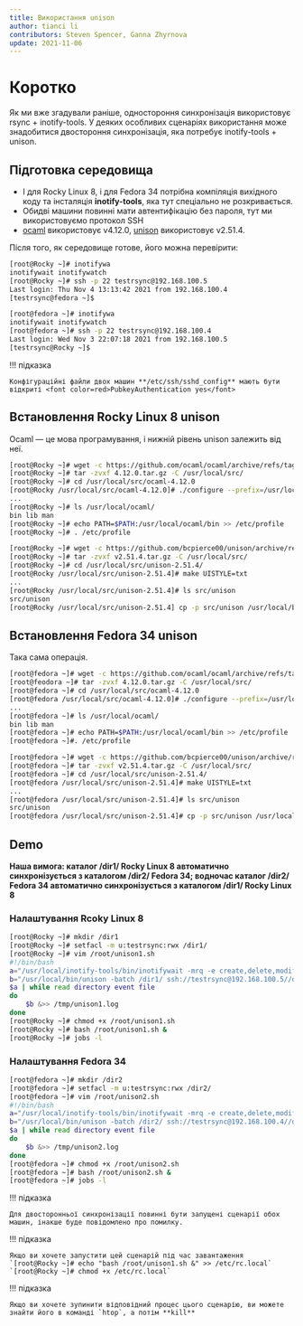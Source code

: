 ```yaml
---
title: Використання unison
author: tianci li
contributors: Steven Spencer, Ganna Zhyrnova
update: 2021-11-06
---
```


# Коротко

Як ми вже згадували раніше, одностороння синхронізація використовує rsync + inotify-tools. У деяких особливих сценаріях використання може знадобитися двостороння синхронізація, яка потребує inotify-tools + unison.

## Підготовка середовища

* І для Rocky Linux 8, і для Fedora 34 потрібна компіляція вихідного коду та інсталяція **inotify-tools**, яка тут спеціально не розкривається.
* Обидві машини повинні мати автентифікацію без пароля, тут ми використовуємо протокол SSH
* [ocaml](https://github.com/ocaml/ocaml/) використовує v4.12.0, [unison](https://github.com/bcpierce00/unison/) використовує v2.51.4.

Після того, як середовище готове, його можна перевірити:

```bash
[root@Rocky ~]# inotifywa
inotifywait inotifywatch
[root@Rocky ~]# ssh -p 22 testrsync@192.168.100.5
Last login: Thu Nov 4 13:13:42 2021 from 192.168.100.4
[testrsync@fedora ~]$
```

```bash
[root@fedora ~]# inotifywa
inotifywait inotifywatch
[root@fedora ~]# ssh -p 22 testrsync@192.168.100.4
Last login: Wed Nov 3 22:07:18 2021 from 192.168.100.5
[testrsync@Rocky ~]$
```

!!! підказка

    Конфігураційні файли двох машин **/etc/ssh/sshd_config** мають бути відкриті <font color=red>PubkeyAuthentication yes</font>

## Встановлення Rocky Linux 8 unison

Ocaml — це мова програмування, і нижній рівень unison залежить від неї.

```bash
[root@Rocky ~]# wget -c https://github.com/ocaml/ocaml/archive/refs/tags/4.12.0.tar.gz
[root@Rocky ~]# tar -zvxf 4.12.0.tar.gz -C /usr/local/src/
[root@Rocky ~]# cd /usr/local/src/ocaml-4.12.0
[root@Rocky /usr/local/src/ocaml-4.12.0]# ./configure --prefix=/usr/local/ocaml && make world opt && make install
...
[root@Rocky ~]# ls /usr/local/ocaml/
bin lib man
[root@Rocky ~]# echo PATH=$PATH:/usr/local/ocaml/bin >> /etc/profile
[root@Rocky ~]# . /etc/profile
```

```bash
[root@Rocky ~]# wget -c https://github.com/bcpierce00/unison/archive/refs/tags/v2.51.4.tar.gz
[root@Rocky ~]# tar -zvxf v2.51.4.tar.gz -C /usr/local/src/
[root@Rocky ~]# cd /usr/local/src/unison-2.51.4/
[root@Rocky /usr/local/src/unison-2.51.4]# make UISTYLE=txt
...
[root@Rocky /usr/local/src/unison-2.51.4]# ls src/unison
src/unison
[root@Rocky /usr/local/src/unison-2.51.4] cp -p src/unison /usr/local/bin
```

## Встановлення Fedora 34 unison

Така сама операція.

```bash
[root@fedora ~]# wget -c https://github.com/ocaml/ocaml/archive/refs/tags/4.12.0.tar.gz
[root@feodora ~]# tar -zvxf 4.12.0.tar.gz -C /usr/local/src/
[root@fedora ~]# cd /usr/local/src/ocaml-4.12.0
[root@fedora /usr/local/src/ocaml-4.12.0]# ./configure --prefix=/usr/local/ocaml && make world opt && make install
...
[root@fedora ~]# ls /usr/local/ocaml/
bin lib man
[root@fedora ~]# echo PATH=$PATH:/usr/local/ocaml/bin >> /etc/profile
[root@fedora ~]#. /etc/profile
```

```bash
[root@fedora ~]# wget -c https://github.com/bcpierce00/unison/archive/refs/tags/v2.51.4.tar.gz
[root@fedora ~]# tar -zvxf v2.51.4.tar.gz -C /usr/local/src/
[root@fedora ~]# cd /usr/local/src/unison-2.51.4/
[root@fedora /usr/local/src/unison-2.51.4]# make UISTYLE=txt
...
[root@fedora /usr/local/src/unison-2.51.4]# ls src/unison
src/unison
[root@fedora /usr/local/src/unison-2.51.4]# cp -p src/unison /usr/local/bin
```


## Demo

**Наша вимога: каталог /dir1/ Rocky Linux 8 автоматично синхронізується з каталогом /dir2/ Fedora 34; водночас каталог /dir2/ Fedora 34 автоматично синхронізується з каталогом /dir1/ Rocky Linux 8**

### Налаштування Rcoky Linux 8

```bash
[root@Rocky ~]# mkdir /dir1
[root@Rocky ~]# setfacl -m u:testrsync:rwx /dir1/
[root@Rocky ~]# vim /root/unison1.sh
#!/bin/bash
a="/usr/local/inotify-tools/bin/inotifywait -mrq -e create,delete,modify,move /dir1/"
b="/usr/local/bin/unison -batch /dir1/ ssh://testrsync@192.168.100.5//dir2"
$a | while read directory event file
do
    $b &>> /tmp/unison1.log
done
[root@Rocky ~]# chmod +x /root/unison1.sh
[root@Rocky ~]# bash /root/unison1.sh &
[root@Rocky ~]# jobs -l
```

### Налаштування Fedora 34

```bash
[root@fedora ~]# mkdir /dir2
[root@fedora ~]# setfacl -m u:testrsync:rwx /dir2/
[root@fedora ~]# vim /root/unison2.sh
#!/bin/bash
a="/usr/local/inotify-tools/bin/inotifywait -mrq -e create,delete,modify,move /dir2/"
b="/usr/local/bin/unison -batch /dir2/ ssh://testrsync@192.168.100.4//dir1"
$a | while read directory event file
do
    $b &>> /tmp/unison2.log
done
[root@fedora ~]# chmod +x /root/unison2.sh
[root@fedora ~]# bash /root/unison2.sh &
[root@fedora ~]# jobs -l
```

!!! підказка

    Для двосторонньої синхронізації повинні бути запущені сценарії обох машин, інакше буде повідомлено про помилку.

!!! підказка

    Якщо ви хочете запустити цей сценарій під час завантаження
    `[root@Rocky ~]# echo "bash /root/unison1.sh &" >> /etc/rc.local`
    `[root@Rocky ~]# chmod +x /etc/rc.local`

!!! підказка

    Якщо ви хочете зупинити відповідний процес цього сценарію, ви можете знайти його в команді `htop`, а потім **kill**
